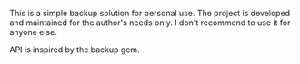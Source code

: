 This is a simple backup solution for personal use. The project is developed and maintained for the author's needs only. I don't recommend to use it for anyone else.

API is inspired by the backup gem.
